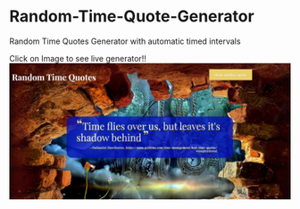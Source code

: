 # Random-Time-Quote-Generator
 Random Time Quotes Generator with automatic timed intervals
 
 
Click on Image to see live generator!!
<a href=https://randomtimequotegenerator.sarahshelley.x10host.com/><img src="https://github.com/sargef/Random-Time-Quote-Generator/blob/master/images/randomquote.JPG" target="_blank"></a>

